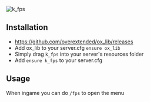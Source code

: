 ![k_fps](https://github.com/gtasnail/k_fps/assets/100861025/d20f0f1a-297b-4b4a-b590-da0e5ea7f78e)
##  Installation

- https://github.com/overextended/ox_lib/releases
- Add ox_lib to your server.cfg `ensure ox_lib` 
- Simply drag `k_fps` into your server's resources folder
- Add `ensure k_fps` to your server.cfg

## Usage 
When ingame you can do `/fps` to open the menu
